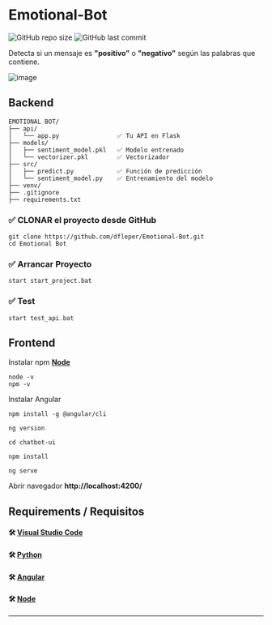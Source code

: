 # Emotional-Bot

![GitHub repo size](https://img.shields.io/github/repo-size/dfleper/Emotional-Bot?logo=github)
![GitHub last commit](https://img.shields.io/github/last-commit/dfleper/Emotional-Bot?color=blue&label=last-commit&logo=github&logoColor=white)

Detecta si un mensaje es **"positivo"** o **"negativo"** según las palabras que contiene.

![image](https://github.com/user-attachments/assets/da4e0399-61e6-49c7-8816-57e2851d6156)

## Backend
```
EMOTIONAL BOT/
├── api/
│   └── app.py                ✅ Tu API en Flask
├── models/
│   ├── sentiment_model.pkl   ✅ Modelo entrenado
│   └── vectorizer.pkl        ✅ Vectorizador
├── src/
│   ├── predict.py            ✅ Función de predicción
│   └── sentiment_model.py    ✅ Entrenamiento del modelo
├── venv/                     
├── .gitignore                
├── requirements.txt          
```
### ✅ CLONAR el proyecto desde GitHub
```
git clone https://github.com/dfleper/Emotional-Bot.git
cd Emotional Bot
```
### ✅ Arrancar Proyecto
```
start start_project.bat
```
### ✅ Test
```
start test_api.bat
```
## Frontend
Instalar npm 
**[Node](https://nodejs.org)**
```
node -v
npm -v
```
Instalar Angular
```
npm install -g @angular/cli
```
```
ng version
```
```
cd chatbot-ui
```
```
npm install
```
```
ng serve
```
Abrir navegador
**http://localhost:4200/**

## Requirements / Requisitos
#### 🛠 [Visual Studio Code](https://code.visualstudio.com/) 
#### 🛠 [Python](https://www.python.org/) 
#### 🛠 [Angular](https://angular.dev/) 
#### 🛠 [Node](https://nodejs.org) 
-----
